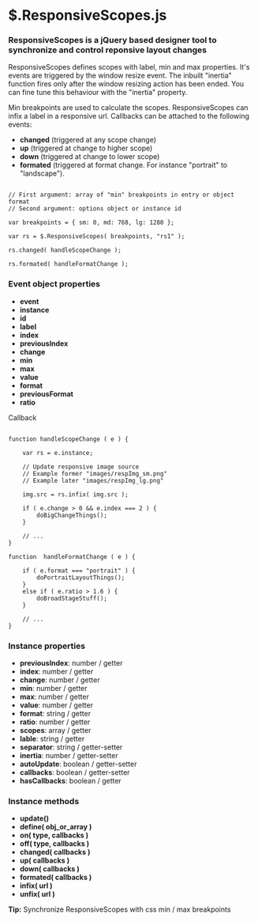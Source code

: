 # $.ResponsiveScopes.js

### ResponsiveScopes is a jQuery based designer tool to synchronize and control reponsive layout changes

ResponsiveScopes defines scopes with label, min and max properties. It's events are triggered by the window resize event. The inbuilt "inertia" function fires only after the window resizing action has been ended. You can fine tune this behaviour with the "inertia" property.

Min breakpoints are used to calculate the scopes.
ResponsiveScopes can infix a label in a responsive url.
Callbacks can be attached to the following events: 


- **changed** (triggered at any scope change)
- **up**  (triggered at change to higher scope)
- **down** (triggered at change to lower scope)
- **formated** (triggered at format change. For instance "portrait" to "landscape").


```

// First argument: array of "min" breakpoints in entry or object format
// Second argument: options object or instance id

var breakpoints = { sm: 0, md: 768, lg: 1280 };

var rs = $.ResponsiveScopes( breakpoints, "rs1" );

rs.changed( handleScopeChange );

rs.formated( handleFormatChange );

```

### Event object properties

- **event**
- **instance**
- **id**
- **label**
- **index**
- **previousIndex**
- **change**
- **min**
- **max**
- **value**
- **format**
- **previousFormat**
- **ratio**


Callback

```

function handleScopeChange ( e ) {
    
    var rs = e.instance;
    
    // Update responsive image source
    // Example former "images/respImg_sm.png"
    // Example later "images/respImg_lg.png"
    
    img.src = rs.infix( img.src );
    
    if ( e.change > 0 && e.index === 2 ) {
        doBigChangeThings();
    }
    
    // ...
}

function  handleFormatChange ( e ) {
    
    if ( e.format === "portrait" ) {
        doPortraitLayoutThings();
    }
    else if ( e.ratio > 1.6 ) {
        doBroadStageStuff();
    }
    
    // ...
}

```

### Instance properties

- **previousIndex**:  number / getter
- **index**:  number / getter
- **change**:  number / getter
- **min**:  number / getter
- **max**:  number / getter
- **value**:  number / getter
- **format**: string / getter
- **ratio**: number / getter
- **scopes**:  array / getter
- **lable**:  string / getter
- **separator**:  string / getter-setter
- **inertia**:  number / getter-setter
- **autoUpdate**:  boolean / getter-setter
- **callbacks**:  boolean / getter-setter
- **hasCallbacks**:  boolean / getter

### Instance methods

- **update()**
- **define( obj_or_array )**
- **on( type, callbacks )**
- **off( type, callbacks )**
- **changed( callbacks )**
- **up( callbacks )**
- **down( callbacks )**
- **formated( callbacks )**
- **infix( url )**
- **unfix( url )**

**Tip:** Synchronize ResponsiveScopes with css min / max breakpoints